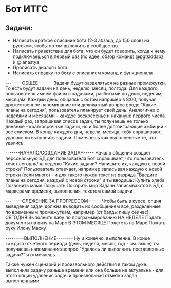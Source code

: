 # Бот ИТГС

## Задачи:

- Написать краткое описание бота (2-3 абзаца, до 150 слов) на русском, чтобы потом выложить в сообщество.
- Написать приветствие для бота, что он будет говорить, когда к нему подключаешься в первый раз (по идее, обзор команд) @pgtklddabz и @lanastya
- Прописать диалоги бота
- Написать справку по боту с описанием команд и функционала

--------ОБЩЕЕ-------
Задачи будут разделяться на разные промежутки. То есть будут задачи на день, неделю, месяц, полгода. Для каждого пользователя имеем файлы с задачами, разбитыми по дням, неделям, месяцам. Каждый день, общаясь с ботом например в 8:00, получая дружественное напоминание или деликатный вопрос вроде "Какие планы на сегодня", пользователь планирует свой день. Аналогично с неделями и месяцами - каждое воскресенье и накануне первого числа. Каждый раз, запрашивая список задач, ты получаешь не только дневные - краткосрочные задачи, но и более долгоиграющие амбиции - все списком. В конце каждого дня, недели, месяца, тебя спрашивают, удалось ли выполнить задачи. Помечаешь как выполненные те, что удались.

-------НАЧАЛО/СОЗДАНИЕ ЗАДАЧ-----
Начало общения создает персональную БД для пользователя
Бот спрашивает, что пользователь хочет сегодня/на неделю 
"Какие задачи? Напишите их, каждую с новой строки"
Пользователь отвечает, например записывая каждую с новой строки (если много) - и для такого нужен текст из разряда "Введите планы на сегодня, каждый с новой строки" и ты вводишь:
Купить хлеба
Позвонить маме
Покушать
Покорить мир
Задачи записываются в БД с маркерами времени, выполнения, текстом самой задачи

--------СЛЕЖЕНИЕ ЗА ПРОГРЕССОМ------
Чтобы быть в курсе, опция выведения задач должна выводить их сообщением все, разделенные по временным промежуткам, например (от балды пишу сейчас): 
СЕГОДНЯ
Выполнить лабу по программированию
НА НЕДЕЛЕ
Подать документы на визу на Марс
В ЭТОМ МЕСЯЦЕ
Полететь на Марс
Пожать руку Илону Маску

---------ВЫПОЛНЕНИЕ--------
Ну и конечно, выполение. В конце каждого отчетного периода (день, неделя, месяц, год - см. выше) ты получаешь напоминание/вопрос "Удалось ли выполнить поставленные задачи?" и отмечаешь.

Также нужен сценарий и произвольного действия в таком духе: выполнила задачу раньше времени или она больше не актуальна - для этого опции удаления задач и произвольная отметка задач выполненными.
